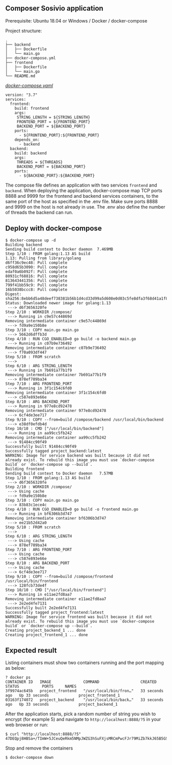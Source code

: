 ## Composer Sosivio application

Prerequisite: Ubuntu 18.04 or Windows / Docker / docker-compose

Project structure:
```
.
├── backend
│   ├── Dockerfile
│   └── main.go
├── docker-compose.yml
├── frontend
│   ├── Dockerfile
│   └── main.go
└── README.md
```

[_docker-compose.yaml_](docker-compose.yaml)
```
version: "3.7"
services:
  frontend:
    build: frontend
    args:
     STRING_LENGTH = ${STRING_LENGTH}
     FRONTEND_PORT = ${FRONTEND_PORT}
     BACKEND_PORT = ${BACKEND_PORT}
    ports:
      - ${FRONTEND_PORT}:${FRONTEND_PORT}
    depends_on:
      - backend
  backend:
    build: backend
    args:
     THREADS = ${THREADS}
     BACKEND_PORT = ${BACKEND_PORT}
    ports:
      - ${BACKEND_PORT}:${BACKEND_PORT}
```
The compose file defines an application with two services `frontend` and `backend`.
When deploying the application, docker-compose map TCP ports 8888 and 9999 for the frontend and backend services containers, to the same port of the host as specified in the .env file.
Make sure ports 8888 and 9999 on the host is not already in use.
The .env also define the number of threads the backend can run.

## Deploy with docker-compose

```
$ docker-compose up -d
Building backend
Sending build context to Docker daemon  7.469MB
Step 1/10 : FROM golang:1.13 AS build
1.13: Pulling from library/golang
d6ff36c9ec48: Pull complete
c958d65b3090: Pull complete
edaf0a6b092f: Pull complete
80931cf68816: Pull complete
813643441356: Pull complete
799f41bb59c9: Pull complete
16b5038bccc8: Pull complete
Digest: sha256:8ebb6d5a48deef738381b56b1d4cd33d99a5d608e0d03c5fe8dfa3f68d41a1f8
Status: Downloaded newer image for golang:1.13
 ---> d6f3656320fe
Step 2/10 : WORKDIR /compose/
 ---> Running in c9e57c44869d
Removing intermediate container c9e57c44869d
 ---> fd9a9e150b8e
Step 3/10 : COPY main.go main.go
 ---> 5662d6dffb3d
Step 4/10 : RUN CGO_ENABLED=0 go build -o backend main.go
 ---> Running in c07b9e736492
Removing intermediate container c07b9e736492
 ---> f70a093df447
Step 5/10 : FROM scratch
 --->
Step 6/10 : ARG STRING_LENGTH
 ---> Running in 7b691a77b1f9
Removing intermediate container 7b691a77b1f9
 ---> 878ef789ba34
Step 7/10 : ARG FRONTEND_PORT
 ---> Running in 3f1c154c6fd0
Removing intermediate container 3f1c154c6fd0
 ---> c587e893e66e
Step 8/10 : ARG BACKEND_PORT
 ---> Running in 977e8cd92478
Removing intermediate container 977e8cd92478
 ---> 6cf4de3ee717
Step 9/10 : COPY --from=build /compose/backend /usr/local/bin/backend
 ---> e38df0efdb4d
Step 10/10 : CMD ["/usr/local/bin/backend"]
 ---> Running in aa99cc5fb242
Removing intermediate container aa99cc5fb242
 ---> 91484cc90f49
Successfully built 91484cc90f49
Successfully tagged project_backend:latest
WARNING: Image for service backend was built because it did not already exist. To rebuild this image you must use `docker-compose build` or `docker-compose up --build`.
Building frontend
Sending build context to Docker daemon   7.57MB
Step 1/10 : FROM golang:1.13 AS build
 ---> d6f3656320fe
Step 2/10 : WORKDIR /compose/
 ---> Using cache
 ---> fd9a9e150b8e
Step 3/10 : COPY main.go main.go
 ---> 83b83c1ece4c
Step 4/10 : RUN CGO_ENABLED=0 go build -o frontend main.go
 ---> Running in bf6306b3d747
Removing intermediate container bf6306b3d747
 ---> ee21b52d42a0
Step 5/10 : FROM scratch
 --->
Step 6/10 : ARG STRING_LENGTH
 ---> Using cache
 ---> 878ef789ba34
Step 7/10 : ARG FRONTEND_PORT
 ---> Using cache
 ---> c587e893e66e
Step 8/10 : ARG BACKEND_PORT
 ---> Using cache
 ---> 6cf4de3ee717
Step 9/10 : COPY --from=build /compose/frontend /usr/local/bin/frontend
 ---> 128fcb73de4f
Step 10/10 : CMD ["/usr/local/bin/frontend"]
 ---> Running in e11ae2fd8aa7
Removing intermediate container e11ae2fd8aa7
 ---> 2e2ed4fe7131
Successfully built 2e2ed4fe7131
Successfully tagged project_frontend:latest
WARNING: Image for service frontend was built because it did not already exist. To rebuild this image you must use `docker-compose build` or `docker-compose up --build`.
Creating project_backend_1 ... done
Creating project_frontend_1 ... done
```

## Expected result

Listing containers must show two containers running and the port mapping as below:
```
? docker ps
CONTAINER ID   IMAGE              COMMAND                  CREATED          STATUS          PORTS     NAMES
3f9974ac645b   project_frontend   "/usr/local/bin/fron…"   33 seconds ago   Up 33 seconds             project_frontend_1
03163f174072   project_backend    "/usr/local/bin/back…"   33 seconds ago   Up 33 seconds             project_backend_1
```

After the application starts, pick a random number of string you wish to encrypt (for example 5) and navigate to `http://localhost:8888/?5` in your web browser or run:
```
$ curl "http://localhost:8888/?5"
47DEQpj8HBSa+/TImW+5JCeuQeRkm5NMpJWZG3hSuFXjsMRCmPwcFJr79MiZb7kkJ65B5GSbk0yklZkbeFK4VeOwxEKY/BwUmvv0yJlvuSQnrkHkZJuTTKSVmRt4UrhV47DEQpj8HBSa+/TImW+5JCeuQeRkm5NMpJWZG3hSuFXZyRTLFm0zLhhj1yqIeSROFInlnjkNUOjEdTEQ2snG1g==
```

Stop and remove the containers
```
$ docker-compose down
```
